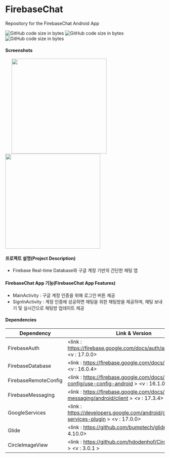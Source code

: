 # FirebaseChat
Repository for the FirebaseChat Android App

![GitHub code size in bytes](https://img.shields.io/badge/Min%20API%20Level-21-green)
![GitHub code size in bytes](https://img.shields.io/badge/Max%20API%20Level-29-orange)
![GitHub code size in bytes](https://img.shields.io/github/repo-size/lmy4080/FirebaseChat?color=blue)

#### Screenshots

<div>
  <img width="300" hspace="20" src="https://user-images.githubusercontent.com/42701193/71542509-9ccbc300-29aa-11ea-8f5a-184621528106.png">
  <img width="300" src="https://user-images.githubusercontent.com/42701193/71542508-9ccbc300-29aa-11ea-806d-257373b7f1be.png">
</div>

#### 프로젝트 설명(Project Description)

- Firebase Real-time Database와 구글 계정 기반의 간단한 채팅 앱

#### FirebaseChat App 기능(FirebaseChat App Features)

 - MainActivity : 구글 계정 인증을 위해 로그인 버튼 제공
 - SignInActivity : 계정 인증에 성공하면 채팅을 위한 채팅방을 제공하며, 채팅 보내기 및 실시간으로 채팅방 업데이트 제공

#### Dependencies

|   **Dependency**    | **Link & Version**                                                                            |
|---------------------|-----------------------------------------------------------------------------------------------|
| FirebaseAuth        | <link : https://firebase.google.com/docs/auth/android/start >                    <v : 17.0.0> |
| FirebaseDatabase    | <link : https://firebase.google.com/docs/database/ >                             <v : 16.0.4> |
| FirebaseRemoteConfig| <link : https://firebase.google.com/docs/remote-config/use-config-android >      <v : 16.1.0> |
| FirebaseMessaging   | <link : https://firebase.google.com/docs/cloud-messaging/android/client >        <v : 17.3.4> |
| GoogleServices      | <link : https://developers.google.com/android/guides/google-services-plugin >    <v : 17.0.0> |
| Glide               | <link : https://github.com/bumptech/glide >                                      <v : 4.10.0> |
| CircleImageView     | <link : https://github.com/hdodenhof/CircleImageView >                           <v : 3.0.1 > |

